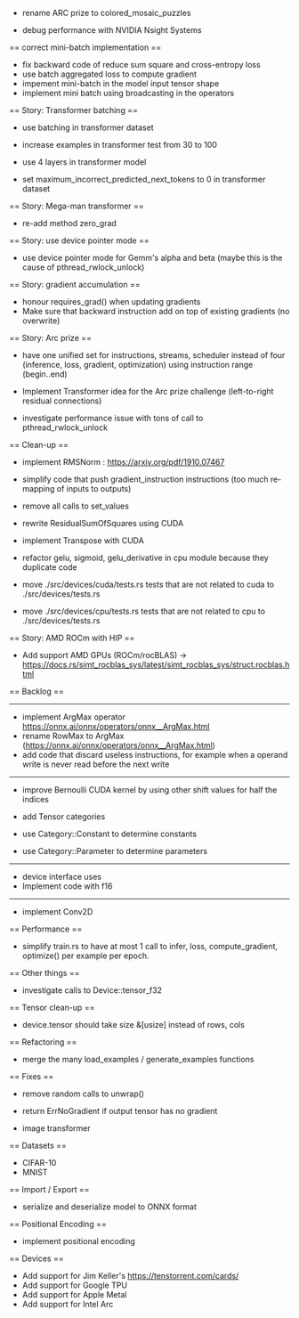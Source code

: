 - rename ARC prize to colored_mosaic_puzzles

- debug performance with NVIDIA Nsight Systems

== correct mini-batch implementation ==

- fix backward code of reduce sum square and cross-entropy loss
- use batch aggregated loss to compute gradient
- impement mini-batch in the model input tensor shape
- implement mini batch using broadcasting in the operators

== Story: Transformer batching ==

- use batching in transformer dataset
- increase examples in transformer test from 30 to 100

- use 4 layers in transformer model
- set maximum_incorrect_predicted_next_tokens to 0 in transformer dataset

== Story: Mega-man transformer ==

- re-add method zero_grad

== Story: use device pointer mode ==

- use device pointer mode for Gemm's alpha and beta (maybe this is the cause of pthread_rwlock_unlock)

== Story: gradient accumulation ==

- honour requires_grad() when updating gradients
- Make sure that backward instruction add on top of existing gradients (no overwrite)

== Story: Arc prize ==

- have one unified set for instructions, streams, scheduler instead of four (inference, loss, gradient, optimization) using instruction range (begin..end)
- Implement Transformer idea for the Arc prize challenge (left-to-right residual connections)

- investigate performance issue with tons of call to pthread_rwlock_unlock

== Clean-up ==

- implement RMSNorm : https://arxiv.org/pdf/1910.07467
- simplify code that push gradient_instruction instructions (too much re-mapping of inputs to outputs)

- remove all calls to set_values
- rewrite ResidualSumOfSquares using CUDA
- implement Transpose with CUDA

- refactor gelu, sigmoid, gelu_derivative in cpu module because they duplicate code
- move ./src/devices/cuda/tests.rs tests that are not related to cuda to ./src/devices/tests.rs
- move ./src/devices/cpu/tests.rs tests that are not related to cpu to ./src/devices/tests.rs

== Story: AMD ROCm with HIP ==

- Add support AMD GPUs (ROCm/rocBLAS) -> https://docs.rs/simt_rocblas_sys/latest/simt_rocblas_sys/struct.rocblas.html

== Backlog ==

---------------

- implement ArgMax operator https://onnx.ai/onnx/operators/onnx__ArgMax.html
- rename RowMax to ArgMax (https://onnx.ai/onnx/operators/onnx__ArgMax.html)
- add code that discard useless instructions, for example when a operand write is never read before the next write

---------------

- improve Bernoulli CUDA kernel by using other shift values for half the indices

- add Tensor categories
- use Category::Constant to determine constants
- use Category::Parameter to determine parameters

---------------

- device interface uses <T>
- Implement code with f16

---------------------

- implement Conv2D

== Performance ==

- simplify train.rs to have at most 1 call to infer, loss, compute_gradient, optimize() per example per epoch.

== Other things ==

- investigate calls to Device::tensor_f32

== Tensor clean-up ==

- device.tensor should take size &[usize] instead of rows, cols

== Refactoring ==

- merge the many load_examples / generate_examples functions

== Fixes ==

- remove random calls to unwrap()
- return ErrNoGradient if output tensor has no gradient

- image transformer

== Datasets ==

- CIFAR-10
- MNIST

== Import / Export ==

- serialize and deserialize model to ONNX format

== Positional Encoding ==

- implement positional encoding

== Devices ==

- Add support for Jim Keller's https://tenstorrent.com/cards/
- Add support for Google TPU
- Add support for Apple Metal
- Add support for Intel Arc
